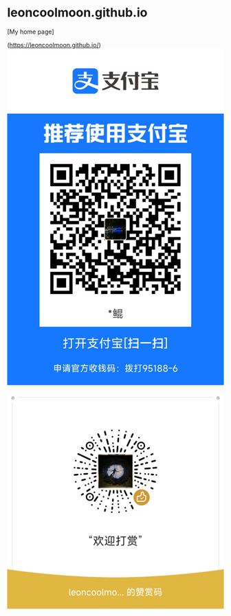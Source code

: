 # leoncoolmoon.github.io

[My home page]

(https://leoncoolmoon.github.io/)
![alipay 支付宝](https://github.com/leoncoolmoon/leoncoolmoon.github.io/blob/main/1693367787303.jpg?raw=true)</br>

![wechat 微信](https://github.com/leoncoolmoon/leoncoolmoon.github.io/blob/main/mm_reward_qrcode_1693367965190.png?raw=true)</br>
